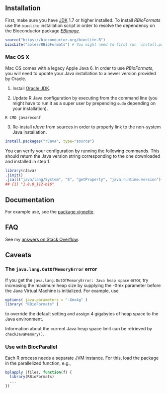 ## Installation

First, make sure you have [JDK](http://www.oracle.com/technetwork/java/javase/downloads/index.html) 1.7 or higher installed.
To install *RBioFormats* use the `biocLite` installation script in order to resolve the dependency on the Bioconductor package *[EBImage](http://biocondcutor.org/packages/EBImage)*.

```r
source("https://bioconductor.org/biocLite.R")
biocLite("aoles/RBioFormats") # You might need to first run `install.packages("devtools")`
```

### Mac OS X

Mac OS comes with a legacy Apple Java 6. In order to use *RBioFormats*, you will need to update your Java installation to a newer version provided by Oracle.

1. Install [Oracle JDK](http://www.oracle.com/technetwork/java/javase/downloads/index.html).

2. Update R Java configuration by executing from the command line (you might have to run it as a super user by prepending `sudo` depending on your installation).
```
R CMD javareconf
```

3. Re-install *rJava* from sources in order to properly link to the non-system
Java installation.
```r
install.packages("rJava", type="source")
```

You can verify your configuration by running the following commands. This should return the Java version string corresponding to the one downloaded and installed in step 1.

```r
library(rJava)
.jinit()
.jcall("java/lang/System", "S", "getProperty", "java.runtime.version")
## [1] "1.8.0_112-b16" 
```

## Documentation

For example use, see the [package vignette](https://rawgit.com/aoles/RBioFormats/master/vignettes/RBioFormats.html).

## FAQ

See my [answers on Stack Overflow](http://stackoverflow.com/search?q=user:A2792099+rbioformats).

## Caveats

### The `java.lang.OutOfMemoryError` error

If you get the `java.lang.OutOfMemoryError: Java heap space` error, try increasing the maximum heap size by supplying the -Xmx parameter before the Java Virtual Machine is initialized. For example, use

```r
options( java.parameters = "-Xmx4g" )
library( "RBioFormats" )
```

to override the default setting and assign 4 gigabytes of heap space to the Java environment.

Information about the current Java heap space limit can be retrieved by `checkJavaMemory()`.

### Use with BiocParallel

Each R process needs a separate JVM instance. For this, load the package in the parallelized function, e.g.,

```r
bplapply (files, function(f) {
  library(RBioFormats)
  ...
})
```
